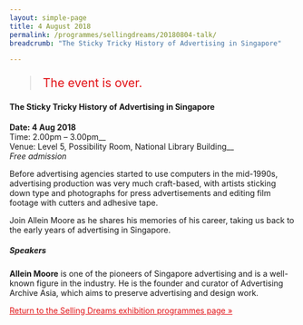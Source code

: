 ```yaml
---
layout: simple-page
title: 4 August 2018
permalink: /programmes/sellingdreams/20180804-talk/
breadcrumb: "The Sticky Tricky History of Advertising in Singapore"

---
```


<blockquote style="color: #E21216; font-size: 150%;">The event is over.</blockquote>

#### The Sticky Tricky History of Advertising in Singapore

__Date: 4 Aug 2018__<br>
Time: 2.00pm – 3.00pm__<br>
Venue: Level 5, Possibility Room, National Library Building__<br>
_Free admission_

Before advertising agencies started to use computers in the mid-1990s, advertising production was very much craft-based, with artists sticking down type and photographs for press advertisements and editing film footage with cutters and adhesive tape.

Join Allein Moore as he shares his memories of his career, taking us back to the early years of advertising in Singapore.

##### Speakers
__Allein Moore__ is one of the pioneers of Singapore advertising and is a well-known figure in the industry. He is the founder and curator of Advertising Archive Asia, which aims to preserve advertising and design work.

<a href="/exhibitions/past-exhibitions/sellingdreams/programmes/" style="color:#E21216;">Return to the Selling Dreams exhibition programmes page &#187;</a>
